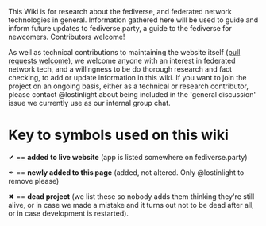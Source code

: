 This Wiki is for research about the fediverse, and federated network technologies in general. Information gathered here will be used to guide and inform future updates to fediverse.party, a guide to the fediverse for newcomers. Contributors welcome!

As well as technical contributions to maintaining the website itself ([pull requests welcome](https://gitlab.com/fediverse/fediverse.gitlab.io/blob/master/CONTRIBUTING.md)), we welcome anyone with an interest in federated network tech, and a willingness to be do thorough research and fact checking, to add or update information in this wiki. If you want to join the project on an ongoing basis, either as a technical or research contributor, please contact @lostinlight about being included in the 'general discussion' issue we currently use as our internal group chat.

# Key to symbols used on this wiki

&#10004; == **added to live website** (app is listed somewhere on fediverse.party)

&#10002; == **newly added to this page** (added, not altered. Only @lostinlight to remove please)

&#10006; == **dead project** (we list these so nobody adds them thinking they're still alive, or in case we made a mistake and it turns out not to be dead after all, or in case development is restarted).
